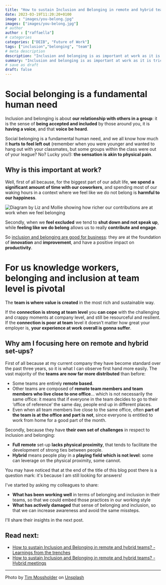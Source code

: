 ```yaml
---
title: "How to sustain Inclusion and Belonging in remote and hybrid teams? - Intro"
date: 2023-03-19T11:20:20+0100
image : "images/you-belong.jpg"
images: ["images/you-belong.jpg"]
# author
author : ["raffaella"]
# categories
categories: ["DEIB", "Future of Work"]
tags: ["inclusion","belonging", "team"]
# meta description
description: "Inclusion and belonging is as important at work as it is tricky to nurture in remote and hybrid set-ups."
summary: "Inclusion and belonging is as important at work as it is tricky to nurture in remote and hybrid set-ups."
# save as draft
draft: false
---
```


# Social belonging is a fundamental human need

Inclusion and belonging is about **our relationship with others in a group**: it is the sense of **being accepted and included** by those around you, it is **having a voice**, and that **voice be heard**.

Social belonging is a fundamental human need, and we all know how much it **hurts to feel left out** (remember when you were younger and wanted to hang out with your classmates, but some groups within the class were out of your league? No? Lucky you!): **the sensation is akin to physical pain**.

## Why is this important at work?

Well, first of all because, for the biggest part of our adult life, **we spend a significant amount of time with our coworkers**, and spending most of our waking hours in a context where we feel like we do not belong is **harmful to our happiness**.

![Diagram by Liz and Mollie showing how richer our contributions are at work when we feel belonging](/images/belonging-lizandmollie.jpg) 

Secondly, when we **feel excluded** we tend to **shut down and not speak up**, while **feeling like we do belong** allows us to really **contribute and engage**.

So [inclusion and belonging are good for business](https://hbr.org/2019/12/the-value-of-belonging-at-work): they are at the foundation of **innovation** and **improvement**, and have a positive impact on **productivity**.

# For us knowledge workers, belonging and inclusion at team level is pivotal 

The **team is where value is created** in the most rich and sustainable way.

If the **connection is strong at team level** you **can cope** with the challenging and crappy moments at company level, and still be resourceful and resilient.<br>
If the **connection is poor at team** level it doesn’t matter how great your employer is, **your experience at work overall is gonna suffer**.

## Why am I focusing here on remote and hybrid set-ups?

First of all because at my current company they have become standard over the past three years, so it is what I can observe first hand more easily. The vast majority of the **teams are now far more distributed** than before:

- Some teams are entirely **remote based**.
- Other teams are composed of **remote team members and team members who live close to one office**… which is not necessarily the same office: it means that if everyone in the team decides to go to their ‘office of reference’ the same day, people end up in different places. 
- Even when all team members live close to the same office, often **part of the team is at the office and part is not**, since everyone is entitled to work from home for a good part of the month.

Secondly, because they have **their own set of challenges** in respect to inclusion and belonging: 

- **Full remote** set-up **lacks physical proximity**, that tends to facilitate the development of strong ties between people.
- **Hybrid** means people play in a **playing field which is not level**: some can leverage on the physical proximity, some cannot.

You may have noticed that at the end of the title of this blog post there is a question mark: it's because I am still looking for answers!

I've started by asking my colleagues to share:

- **What has been working well** in terms of belonging and inclusion in their teams, so that we could embed those practices in our working style
- **What has actively damaged** that sense of belonging and inclusion, so that we can increase awareness and avoid the same missteps.

I'll share their insights in the next post.

## Read next:
- [How to sustain Inclusion and Belonging in remote and hybrid teams? - Learnings from the trenches](https://raffaellarossini.com/blog/20230324_inclusion-and-belonging-learnings/)
- [How to sustain Inclusion and Belonging in remote and hybrid teams? - Hybrid meetings](https://raffaellarossini.com/blog/20230402_inclusion-and-belonging-hybrid-meetings/)

---
Photo by [Tim Mossholder](https://unsplash.com/@timmossholder?utm_source=unsplash&utm_medium=referral&utm_content=creditCopyText) on [Unsplash](https://unsplash.com/photos/ZFXZ_xMYTZs?utm_source=unsplash&utm_medium=referral&utm_content=creditCopyText)